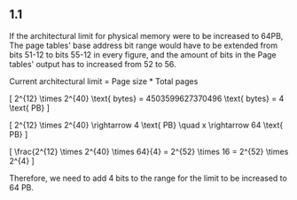 ## 1.1

If the architectural limit for physical memory were to be increased to 64PB, The page tables' base address bit range would have to be extended from bits 51-12 to bits 55-12 in every figure,
and the amount of bits in the Page tables' output has to increased  from 52 to 56. 

Current architectural limit = Page size * Total pages

\[ 2^{12} \times 2^{40} \text{ bytes} = 4503599627370496 \text{ bytes} = 4 \text{ PB} \]

\[ 2^{12} \times 2^{40} \rightarrow 4 \text{ PB} \quad x \rightarrow 64 \text{ PB} \]

\[ \frac{2^{12} \times 2^{40} \times 64}{4} = 2^{52} \times 16 = 2^{52} \times 2^{4} \]

Therefore, we need to add 4 bits to the range for the limit to be increased to 64 PB.